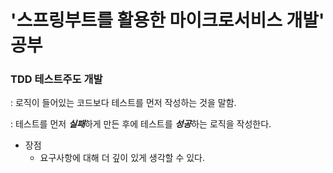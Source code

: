 # '스프링부트를 활용한 마이크로서비스 개발' 공부

### TDD 테스트주도 개발

: 로직이 들어있는 코드보다 테스트를 먼저 작성하는 것을 말함.  

: 테스트를 먼저 ***실패***하게 만든 후에 테스트를 ***성공***하는 로직을 작성한다.

- 장점
    - 요구사항에 대해 더 깊이 있게 생각할 수 있다.
    
